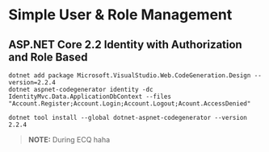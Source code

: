 # Simple User & Role Management
## ASP.NET Core 2.2 Identity with Authorization and Role Based

```shell
dotnet add package Microsoft.VisualStudio.Web.CodeGeneration.Design --version=2.2.4
dotnet aspnet-codegenerator identity -dc IdentityMvc.Data.ApplicationDbContext --files "Account.Register;Account.Login;Account.Logout;Acount.AccessDenied"

dotnet tool install --global dotnet-aspnet-codegenerator --version 2.2.4
```

> **NOTE:** During ECQ haha
